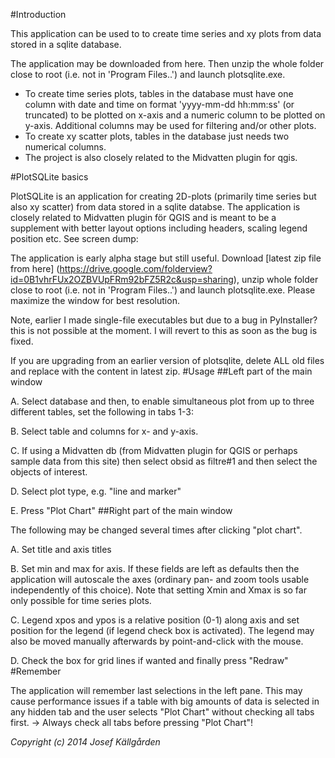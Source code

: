 #Introduction

This application can be used to to create time series and xy plots from data stored in a sqlite database.

The application may be downloaded from here. Then unzip the whole folder close to root (i.e. not in 'Program Files..') and launch plotsqlite.exe.

* To create time series plots, tables in the database must have one column with date and time on format 'yyyy-mm-dd hh:mm:ss' (or truncated) to be plotted on x-axis and a numeric column to be plotted on y-axis. Additional columns may be used for filtering and/or other plots.
* To create xy scatter plots, tables in the database just needs two numerical columns.
* The project is also closely related to the Midvatten plugin for qgis. 

#PlotSQLite basics

PlotSQLite is an application for creating 2D-plots (primarily time series but also xy scatter) from data stored in a sqlite databse. The application is closely related to Midvatten plugin för QGIS and is meant to be a supplement with better layout options including headers, scaling legend position etc. See screen dump:

The application is early alpha stage but still useful. Download [latest zip file from here] (https://drive.google.com/folderview?id=0B1vhrFUx2OZBVUpFRm92bFZ5R2c&usp=sharing), unzip whole folder close to root (i.e. not in 'Program Files..') and launch plotsqlite.exe. Please maximize the window for best resolution.

Note, earlier I made single-file executables but due to a bug in PyInstaller? this is not possible at the moment. I will revert to this as soon as the bug is fixed.

If you are upgrading from an earlier version of plotsqlite, delete ALL old files and replace with the content in latest zip.
#Usage
##Left part of the main window

A. Select database and then, to enable simultaneous plot from up to three different tables, set the following in tabs 1-3:

B. Select table and columns for x- and y-axis.

C. If using a Midvatten db (from Midvatten plugin for QGIS or perhaps sample data from this site) then select obsid as filtre#1 and then select the objects of interest.

D. Select plot type, e.g. "line and marker"

E. Press "Plot Chart"
##Right part of the main window

The following may be changed several times after clicking "plot chart".

A. Set title and axis titles

B. Set min and max for axis. If these fields are left as defaults then the application will autoscale the axes (ordinary pan- and zoom tools usable independently of this choice). Note that setting Xmin and Xmax is so far only possible for time series plots.

C. Legend xpos and ypos is a relative position (0-1) along axis and set position for the legend (if legend check box is activated). The legend may also be moved manually afterwards by point-and-click with the mouse.

D. Check the box for grid lines if wanted and finally press "Redraw"
#Remember

The application will remember last selections in the left pane. This may cause performance issues if a table with big amounts of data is selected in any hidden tab and the user selects "Plot Chart" without checking all tabs first. -> Always check all tabs before pressing "Plot Chart"! 

_Copyright (c) 2014 Josef Källgården_
